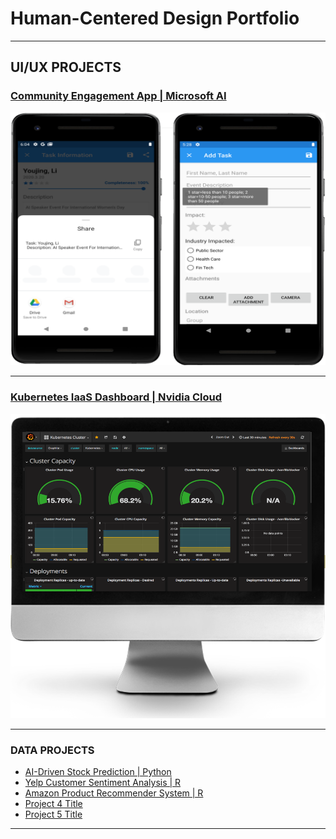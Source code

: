 # Human-Centered Design Portfolio

---

## UI/UX PROJECTS

### [Community Engagement App | Microsoft AI](/pdf/winter2020_work_term_repot.pdf)
<img src="images/engagementApp.PNG?raw=true"/>
<br>

---
### [Kubernetes IaaS Dashboard | Nvidia Cloud](http://example.com/)
<img src="images/k8s.PNG?raw=true"/>
<br>

---

### DATA PROJECTS


- [AI-Driven Stock Prediction | Python](http://example.com/)
- [Yelp Customer Sentiment Analysis | R](http://example.com/)
- [Amazon Product Recommender System | R](http://example.com/)
- [Project 4 Title](http://example.com/)	
- [Project 5 Title](http://example.com/)

---




